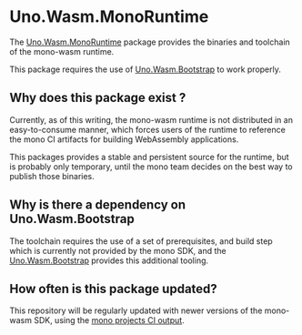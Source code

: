 # Uno.Wasm.MonoRuntime

The [Uno.Wasm.MonoRuntime](https://www.nuget.org/packages/Uno.Wasm.MonoRuntime) package provides the binaries and toolchain of the mono-wasm runtime.

This package requires the use of [Uno.Wasm.Bootstrap](https://github.com/unoplatform/Uno.Wasm.Bootstrap) to work properly.

## Why does this package exist ?
Currently, as of this writing, the mono-wasm runtime is not distributed in an easy-to-consume manner, which 
forces users of the runtime to reference the mono CI artifacts for building WebAssembly applications.

This packages provides a stable and persistent source for the runtime, but is probably only temporary, until the mono
team decides on the best way to publish those binaries.

## Why is there a dependency on Uno.Wasm.Bootstrap
The toolchain requires the use of a set of prerequisites, and build step which is currently not provided by the mono SDK, 
and the [Uno.Wasm.Bootstrap](https://github.com/unoplatform/Uno.Wasm.Bootstrap) provides this additional tooling.

## How often is this package updated?
This repository will be regularly updated with newer versions of the mono-wasm SDK, using the [mono projects CI output](https://jenkins.mono-project.com/).
